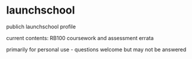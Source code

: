 # launchschool
publich launchschool profile

current contents:
RB100 coursework and assessment errata

primarily for personal use - questions welcome but may not be answered
